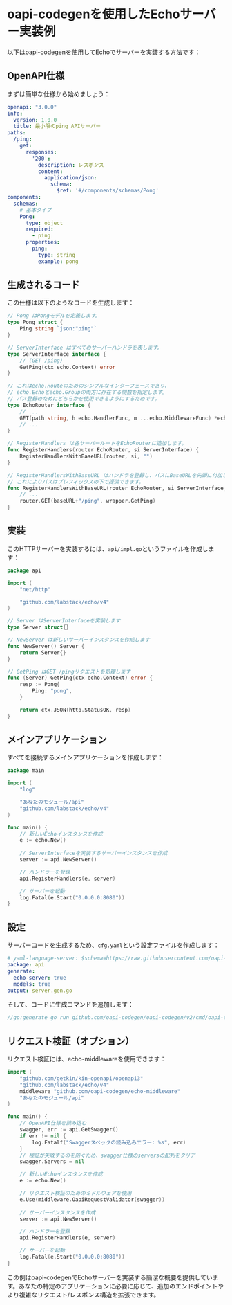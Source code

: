 # oapi-codegenを使用したEchoサーバー実装例

以下はoapi-codegenを使用してEchoでサーバーを実装する方法です：

## OpenAPI仕様

まずは簡単な仕様から始めましょう：

```yaml
openapi: "3.0.0"
info:
  version: 1.0.0
  title: 最小限のping APIサーバー
paths:
  /ping:
    get:
      responses:
        '200':
          description: レスポンス
          content:
            application/json:
              schema:
                $ref: '#/components/schemas/Pong'
components:
  schemas:
    # 基本タイプ
    Pong:
      type: object
      required:
        - ping
      properties:
        ping:
          type: string
          example: pong
```

## 生成されるコード

この仕様は以下のようなコードを生成します：

```go
// Pong はPongモデルを定義します。
type Pong struct {
	Ping string `json:"ping"`
}

// ServerInterface はすべてのサーバーハンドラを表します。
type ServerInterface interface {
	// (GET /ping)
	GetPing(ctx echo.Context) error
}

// これはecho.Routeのためのシンプルなインターフェースであり、
// echo.Echoとecho.Groupの両方に存在する関数を指定します。
// パス登録のためにどちらかを使用できるようにするためです。
type EchoRouter interface {
	// ...
	GET(path string, h echo.HandlerFunc, m ...echo.MiddlewareFunc) *echo.Route
	// ...
}

// RegisterHandlers は各サーバールートをEchoRouterに追加します。
func RegisterHandlers(router EchoRouter, si ServerInterface) {
	RegisterHandlersWithBaseURL(router, si, "")
}

// RegisterHandlersWithBaseURL はハンドラを登録し、パスにBaseURLを先頭に付加します。
// これによりパスはプレフィックスの下で提供できます。
func RegisterHandlersWithBaseURL(router EchoRouter, si ServerInterface, baseURL string) {
	// ...
	router.GET(baseURL+"/ping", wrapper.GetPing)
}
```

## 実装

このHTTPサーバーを実装するには、`api/impl.go`というファイルを作成します：

```go
package api

import (
	"net/http"

	"github.com/labstack/echo/v4"
)

// Server はServerInterfaceを実装します
type Server struct{}

// NewServer は新しいサーバーインスタンスを作成します
func NewServer() Server {
	return Server{}
}

// GetPing はGET /pingリクエストを処理します
func (Server) GetPing(ctx echo.Context) error {
	resp := Pong{
		Ping: "pong",
	}

	return ctx.JSON(http.StatusOK, resp)
}
```

## メインアプリケーション

すべてを接続するメインアプリケーションを作成します：

```go
package main

import (
	"log"

	"あなたのモジュール/api"
	"github.com/labstack/echo/v4"
)

func main() {
	// 新しいEchoインスタンスを作成
	e := echo.New()
	
	// ServerInterfaceを実装するサーバーインスタンスを作成
	server := api.NewServer()

	// ハンドラーを登録
	api.RegisterHandlers(e, server)

	// サーバーを起動
	log.Fatal(e.Start("0.0.0.0:8080"))
}
```

## 設定

サーバーコードを生成するため、`cfg.yaml`という設定ファイルを作成します：

```yaml
# yaml-language-server: $schema=https://raw.githubusercontent.com/oapi-codegen/oapi-codegen/HEAD/configuration-schema.json
package: api
generate:
  echo-server: true
  models: true
output: server.gen.go
```

そして、コードに生成コマンドを追加します：

```go
//go:generate go run github.com/oapi-codegen/oapi-codegen/v2/cmd/oapi-codegen -config cfg.yaml api.yaml
```

## リクエスト検証（オプション）

リクエスト検証には、echo-middlewareを使用できます：

```go
import (
	"github.com/getkin/kin-openapi/openapi3"
	"github.com/labstack/echo/v4"
	middleware "github.com/oapi-codegen/echo-middleware"
	"あなたのモジュール/api"
)

func main() {
	// OpenAPI仕様を読み込む
	swagger, err := api.GetSwagger()
	if err != nil {
		log.Fatalf("Swaggerスペックの読み込みエラー: %s", err)
	}
	// 検証が失敗するのを防ぐため、swagger仕様のserversの配列をクリア
	swagger.Servers = nil

	// 新しいEchoインスタンスを作成
	e := echo.New()

	// リクエスト検証のためのミドルウェアを使用
	e.Use(middleware.OapiRequestValidator(swagger))
	
	// サーバーインスタンスを作成
	server := api.NewServer()

	// ハンドラーを登録
	api.RegisterHandlers(e, server)

	// サーバーを起動
	log.Fatal(e.Start("0.0.0.0:8080"))
}
```

この例はoapi-codegenでEchoサーバーを実装する簡潔な概要を提供しています。あなたの特定のアプリケーションに必要に応じて、追加のエンドポイントやより複雑なリクエスト/レスポンス構造を拡張できます。